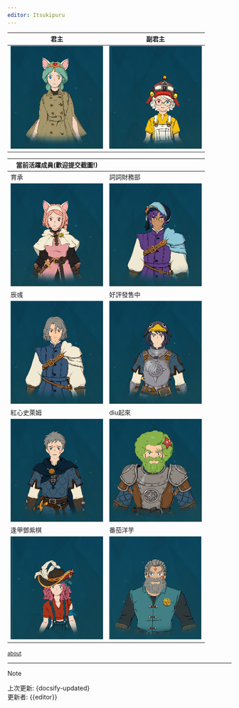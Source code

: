 ```yaml
---
editor: Itsukipuru
---
```


| 君主                              | 副君主                                |
| --------------------------------- | ------------------------------------- |
| ![蘇菲](figures/leaders/蘇菲.png) | ![阿加莎](figures/leaders/阿加莎.png) |

| 當前活躍成員(歡迎提交截圖!)                   |                                               |
| --------------------------------------------- | --------------------------------------------- |
| 育承                                          | 詞詞財務部                                    |
| ![育承](figures/leaders/育承.png)             | ![詞詞財務部](figures/leaders/詞詞財務部.png) |
| 辰彧                                          | 好評發售中                                    |
| ![辰彧](figures/leaders/辰彧.png)             | ![好評發售中](figures/leaders/好評發售中.png) |
| 紅心史萊姆                                    | diu起來                                       |
| ![紅心史萊姆](figures/leaders/紅心史萊姆.png) | ![diu起來](figures/leaders/diu起來.png)       |
| 逢甲鄧紫棋                                    | 番茄洋芋                                      |
| ![逢甲鄧紫棋](figures/leaders/逢甲鄧紫棋.png) | ![番茄洋芋](figures/leaders/番茄洋芋.png)     |

<small>[about](about.md)</small>

---

> [!NOTE]
> 上次更新: {docsify-updated}  
> 更新者: {{editor}}
